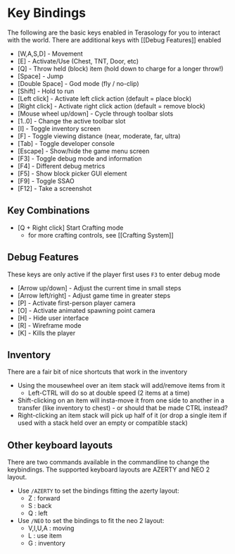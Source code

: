 Key Bindings
===============================

The following are the basic keys enabled in Terasology for you to interact with the world. There are additional keys with [[Debug Features]] enabled

* [W,A,S,D] - Movement
* [E] - Activate/Use (Chest, TNT, Door, etc)
* [Q] - Throw held (block) item (hold down to charge for a longer throw!)
* [Space] - Jump
* [Double Space] - God mode (fly / no-clip)
* [Shift] - Hold to run
* [Left click] - Activate left click action (default = place block)
* [Right click] - Activate right click action (default = remove block)
* [Mouse wheel up/down] - Cycle through toolbar slots
* [1..0] - Change the active toolbar slot
* [I] - Toggle inventory screen
* [F] - Toggle viewing distance (near, moderate, far, ultra)
* [Tab] - Toggle developer console
* [Escape] - Show/hide the game menu screen
* [F3] - Toggle debug mode and information
* [F4] - Different debug metrics
* [F5] - Show block picker GUI element
* [F9] - Toggle SSAO
* [F12] - Take a screenshot

Key Combinations
----------
* [Q + Right click] Start Crafting mode
    * for more crafting controls, see [[Crafting System]]

Debug Features
----------

These keys are only active if the player first uses `F3` to enter debug mode

* [Arrow up/down] - Adjust the current time in small steps
* [Arrow left/right] - Adjust game time in greater steps
* [P] - Activate first-person player camera
* [O] - Activate animated spawning point camera
* [H] - Hide user interface
* [R] - Wireframe mode
* [K] - Kills the player

Inventory
----------

There are a fair bit of nice shortcuts that work in the inventory

* Using the mousewheel over an item stack will add/remove items from it
    * Left-CTRL will do so at double speed (2 items at a time)
* Shift-clicking on an item will insta-move it from one side to another in a transfer (like inventory to chest) - or should that be made CTRL instead?
* Right-clicking an item stack will pick up half of it (or drop a single item if used with a stack held over an empty or compatible stack)

Other keyboard layouts
----------

There are two commands available in the commandline to change the keybindings. The supported keyboard layouts are AZERTY and NEO 2 layout.

* Use `/AZERTY` to set the bindings fitting the azerty layout:
   * Z : forward
   * S : back
   * Q : left
* Use `/NEO` to set the bindings to fit the neo 2 layout:
   * V,I,U,A : moving
   * L : use item
   * G : inventory
